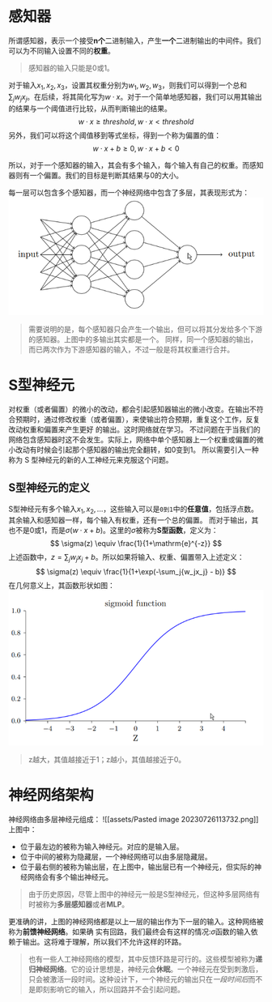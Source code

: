 # 感知器
所谓感知器，表示一个接受**n个**二进制输入，产生**一个**二进制输出的中间件。我们可以为不同输入设置不同的**权重**。
> 感知器的输入只能是0或1。

对于输入$x_1,x_2,x_3$，设置其权重分别为$w_1,w_2,w_3$，则我们可以得到一个总和$\sum_{j}{}w_jx_j$。在后续，将其简化写为$w · x$。对于一个简单地感知器，我们可以用其输出的结果与一个阈值进行比较，从而判断输出的结果。
$$
w · x \geq threshold, w · x < threshold 
$$
另外，我们可以将这个阈值移到等式坐标，得到一个称为偏置的值：
$$
w · x + b \geq 0, w · x + b < 0
$$

所以，对于一个感知器的输入，其会有多个输入，每个输入有自己的权重。而感知器则有一个偏置。我们的目标是判断其结果与0的大小。

每一层可以包含多个感知器，而一个神经网络中包含了多层，其表现形式为：
![](assets/Pasted%20image%2020230725232829.png)
> 需要说明的是，每个感知器只会产生一个输出，但可以将其分发给多个下游的感知器。上图中的多输出其实都是一个。
> 同样，同一个感知器的输出，而已两次作为下游感知器的输入，不过一般是将其权重进行合并。


# S型神经元
对权重（或者偏置）的微⼩的改动，都会引起感知器输出的微小改变。在输出不符合预期时，通过修改权重（或者偏置），来使输出符合预期，重复这个⼯作，反复改动权重和偏置来产⽣更好 的输出。这时⽹络就在学习。
不过问题在于当我们的⽹络包含感知器时这不会发⽣。实际上，⽹络中单个感知器上⼀个权重或偏置的微⼩改动有时候会引起那个感知器的输出完全翻转，如0变到1。
所以需要引⼊⼀种称为 S 型神经元的新的⼈⼯神经元来克服这个问题。

## S型神经元的定义
S型神经元有多个输入$x_1,x_2,...$，这些输入可以是`0到1`中的**任意值**，包括浮点数。其余输入和感知器一样，每个输入有权重，还有一个总的偏置。
而对于输出，其也不是0或1，而是$\sigma(w · x + b)$。这里的$\sigma$被称为**S型函数**，定义为：
$$
\sigma(z) \equiv \frac{1}{1+\mathrm{e}^{-z}}
$$
上述函数中，$z = \sum_j{w_jx_j} + b$。所以如果将输入、权重、偏置带入上述定义：
$$
\sigma(z) \equiv \frac{1}{1+\exp(-\sum_j{w_jx_j} - b)}
$$
在几何意义上，其函数形状如图：
![](assets/Pasted%20image%2020230725235453.png)
> z越大，其值越接近于1；z越小，其值越接近于0。

# 神经网络架构
神经网络由多层神经元组成：
![[assets/Pasted image 20230726113732.png]]
上图中：
- 位于最左边的被称为输入神经元。对应的是输入层。
- 位于中间的被称为隐藏层，一个神经网络可以由多层隐藏层。
- 位于最右侧的被称为输出层，在上图中，输出层已有一个神经元，但实际的神经网络会有多个输出神经元。
> 由于历史原因，尽管上图中的神经元一般是S型神经元，但这种多层网络有时被称为**多层感知器**或者**MLP**。

更准确的讲，上图的神经网络都是以上一层的输出作为下一层的输入。这种网络被称为**前馈神经网络**。如果确 实有回路，我们最终会有这样的情况:$\sigma$函数的输入依赖于输出。这将难于理解，所以我们不允许这样的环路。
> 也有一些人工神经网络的模型，其中反馈环路是可行的。这些模型被称为**递归神经网络**。它的设计思想是，神经元会**休眠**。一个神经元在受到刺激后，只会被激活一段时间。这种设计下，一个神经元的输出只在*一段时间后*而不是即刻影响它的输入，所以回路并不会引起问题。

